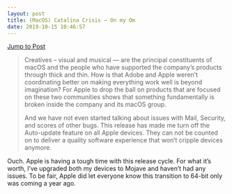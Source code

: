 ```yaml
---
layout: post
title: (MacOS) Catalina Crisis – On my Om
date: 2019-10-15 10:46:57
---
```

[Jump to Post](https://om.co/2019/10/14/macos-catalina-crisis/)

> Creatives – visual and musical — are the principal constituents of macOS and the people who have supported the company’s products through thick and thin. How is that Adobe and Apple weren’t coordinating better on making everything work well is beyond imagination? For Apple to drop the ball on products that are focused on these two communities shows that something fundamentally is broken inside the company and its macOS group. 
> 
> And we have not even started talking about issues with Mail, Security, and scores of other bugs. This release has made me turn off the Auto-update feature on all Apple devices. They can not be counted on to deliver a quality software experience that won’t cripple devices anymore. 

Ouch. Apple is having a tough time with this release cycle. For what it’s worth, I’ve upgraded both my devices to Mojave and haven’t had any issues. To be fair, Apple did let everyone know this transition to 64-bit only was coming a year ago. 